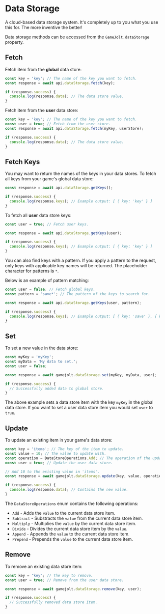 # Data Storage

A cloud-based data storage system. It's completely up to you what you use this for. The more inventive the better!

Data storage methods can be accessed from the `GameJolt.dataStorage` property.

## Fetch

Fetch item from the **global** data store:

```js
const key = 'key'; // The name of the key you want to fetch.
const response = await api.dataStorage.fetch(key);

if (response.success) {
  console.log(response.data); // The data store value.
}
```

Fetch item from the **user** data store:

```js
const key = 'key'; // The name of the key you want to fetch.
const user = true; // Fetch from the user store.
const response = await api.dataStorage.fetch(myKey, userStore);

if (response.success) {
  console.log(response.data); // The data store value.
}
```

## Fetch Keys

You may want to return the names of the keys in your data stores. To fetch all keys from your game's global data store:

```js
const response = await api.dataStorage.getKeys();

if (response.success) {
  console.log(response.keys); // Example output: [ { key: 'key' } ]
}
```

To fetch all **user** data store keys:

```js
const user = true; // Fetch user keys.

const response = await api.dataStorage.getKeys(user);

if (response.success) {
  console.log(response.keys); // Example output: [ { key: 'key' } ]
}
```

You can also find keys with a pattern. If you apply a pattern to the request, only keys with applicable key names will be returned. The placeholder character for patterns is `*`.

Below is an example of pattern matching:

```js
const user = false; // Fetch global keys.
const pattern = 'save*'; // The pattern of the keys to search for.

const response = await api.dataStorage.getKeys(user, pattern);

if (response.success) {
  console.log(response.keys); // Example output: [ { key: 'save' }, { key: 'savers' } ]
}
```

## Set

To set a new value in the data store:

```js
const myKey = 'myKey';
const myData = 'My data to set.';
const user = false;

const response = await gamejolt.dataStorage.set(myKey, myData, user);

if (response.success) {
  // Successfully added data to global store.
}
```

The above example sets a data store item with the key `myKey` in the global data store.
If you want to set a user data store item you would set `user` to `true`.

## Update

To update an existing item in your game's data store:

```js
const key = 'items'; // The key of the item to update.
const value = 10; // The value to update with.
const operation = DataStoreOperations.Add; // The operation of the update.
const user = true; // Update the user data store.

// Add 10 to the existing value in 'items'.
const response = await gamejolt.dataStorage.update(key, value, operation, user);

if (response.success) {
  console.log(response.data); // Contains the new value.
}
```

The `DataStoreOperations` enum contains the following operations:

- `Add` - Adds the `value` to the current data store item.
- `Subtract` - Substracts the `value` from the current data store item.
- `Multiply` - Multiplies the `value` by the current data store item.
- `Divide` - Divides the current data store item by the `value`.
- `Append` - Appends the `value` to the current data store item.
- `Prepend` - Prepends the `value` to the current data store item.

## Remove

To remove an existing data store item:

```js
const key = "key"; // The key to remove.
const user = true; // Remove from the user data store.

const response = await gamejolt.dataStorage.remove(key, user);

if (response.success) {
  // Successfully removed data store item.
}
```


